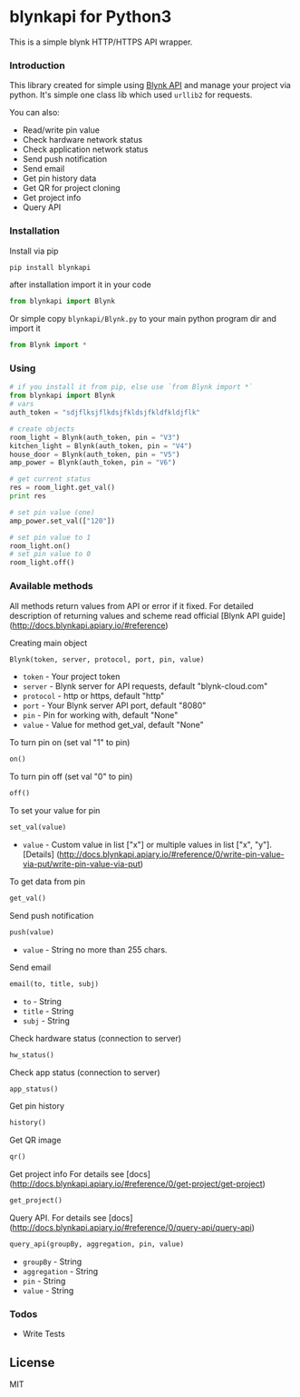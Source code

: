 # blynkapi for Python3

This is a simple blynk HTTP/HTTPS API wrapper.

### Introduction
This library created for simple using [Blynk API](http://docs.blynkapi.apiary.io/#reference/0/pin-actions) and manage your project via python. It's simple one class lib which used `urllib2` for requests.

You can also:
  - Read/write pin value
  - Check hardware network status
  - Check application network status
  - Send push notification
  - Send email
  - Get pin history data
  - Get QR for project cloning
  - Get project info
  - Query API

### Installation

Install via pip
```bash
pip install blynkapi
```
after installation import it in your code
```python
from blynkapi import Blynk
```

Or simple copy `blynkapi/Blynk.py` to your main python program dir and import it
```python
from Blynk import *
```

### Using
```python
# if you install it from pip, else use `from Blynk import *`
from blynkapi import Blynk
# vars
auth_token = "sdjflksjflkdsjfkldsjfkldfkldjflk"

# create objects
room_light = Blynk(auth_token, pin = "V3")
kitchen_light = Blynk(auth_token, pin = "V4")
house_door = Blynk(auth_token, pin = "V5")
amp_power = Blynk(auth_token, pin = "V6")

# get current status
res = room_light.get_val()
print res

# set pin value (one)
amp_power.set_val(["120"])

# set pin value to 1
room_light.on()
# set pin value to 0
room_light.off()
```

### Available methods

All methods return values from API or error if it fixed. For detailed description of returning values and scheme read official [Blynk API guide] (http://docs.blynkapi.apiary.io/#reference)

Creating main object
```python
Blynk(token, server, protocol, port, pin, value)
```
  - `token` - Your project token
  - `server` - Blynk server for API requests, default "blynk-cloud.com"
  - `protocol` - http or https, default "http"
  - `port` - Your Blynk server API port, default "8080"
  - `pin` - Pin for working with, default "None"
  - `value` - Value for method get_val, default "None"

To turn pin on (set val "1" to pin)
```python
on()
```

To turn pin off (set val "0" to pin)
```python
off()
```

To set your value for pin
```python
set_val(value)
```
  - `value` - Custom value in list ["x"] or multiple values in list ["x", "y"]. [Details] (http://docs.blynkapi.apiary.io/#reference/0/write-pin-value-via-put/write-pin-value-via-put)

To get data from pin
```python
get_val()
```

Send push notification
```python
push(value)
```
  - `value` - String no more than 255 chars.

Send email
```python
email(to, title, subj)
```
  - `to` - String
  - `title` - String
  - `subj` - String

Check hardware status (connection to server)
```python
hw_status()
```

Check app status (connection to server)
```python
app_status()
```

Get pin history
```python
history()
```

Get QR image
```python
qr()
```

Get project info For details see [docs] (http://docs.blynkapi.apiary.io/#reference/0/get-project/get-project)
```python
get_project()
```

Query API. For details see [docs] (http://docs.blynkapi.apiary.io/#reference/0/query-api/query-api)
```python
query_api(groupBy, aggregation, pin, value)
```
  - `groupBy` - String
  - `aggregation` - String
  - `pin` - String
  - `value` - String



### Todos

 - Write Tests

License
----

MIT


